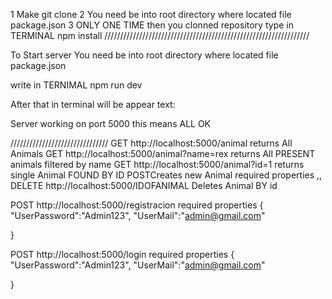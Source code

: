 1 Make git clone
2 You need be into root directory where located file package.json
3 ONLY ONE TIME then you clonned repository type in TERMINAL npm install
/////////////////////////////////////////////////////////////////

To Start server
You need be into root directory where located file package.json

write in TERNIMAL npm run dev

After that in terminal will be appear text:

Server working on port 5000
this means ALL OK

///////////////////////////////
GET http://localhost:5000/animal  returns All Animals
GET http://localhost:5000/animal?name=rex returns All PRESENT animals  filtered by name
GET http://localhost:5000/animal?id=1    returns single Animal FOUND BY ID
POSTCreates new Animal required properties <name>,<animal>,<color>
DELETE  http://localhost:5000/IDOFANIMAL   Deletes Animal BY id

POST  http://localhost:5000/registracion       required properties    {
    "UserPassword":"Admin123",
    "UserMail":"admin@gmail.com"
   
}

POST  http://localhost:5000/login  required properties    {
    "UserPassword":"Admin123",
    "UserMail":"admin@gmail.com"
   
}